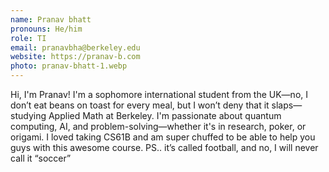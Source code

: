 ```yaml
---
name: Pranav bhatt
pronouns: He/him
role: TI
email: pranavbha@berkeley.edu
website: https://pranav-b.com
photo: pranav-bhatt-1.webp
---
```


Hi, I'm Pranav! I'm a sophomore international student from the UK—no, I don’t eat beans on toast for every meal, but I won’t deny that it slaps—studying Applied Math at Berkeley. I'm passionate about quantum computing, AI, and problem-solving—whether it's in research, poker, or origami. I loved taking CS61B and am super chuffed to be able to help you guys with this awesome course. PS.. it’s called football, and no, I will never call it “soccer”